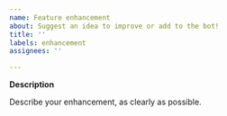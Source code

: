 ```yaml
---
name: Feature enhancement
about: Suggest an idea to improve or add to the bot!
title: ''
labels: enhancement
assignees: ''

---
```


**Description**

Describe your enhancement, as clearly as possible.
